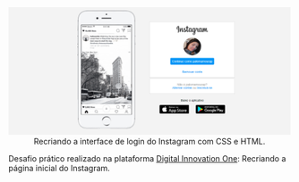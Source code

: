 <p align="center">
  <a href="https://palomamourap.github.io/dio/" rel="nofollow">
    <img src="https://raw.githubusercontent.com/palomamourap/dio/main/img/capa.png" alt="Interface Instagram" style="max-width:100%;">
  </a>
  <br>
  Recriando a interface de login do Instagram com CSS e HTML.
</p>

Desafio prático realizado na plataforma <a href="https://web.digitalinnovation.one/home" target="_blank">Digital Innovation One</a>: Recriando a página inicial do Instagram.